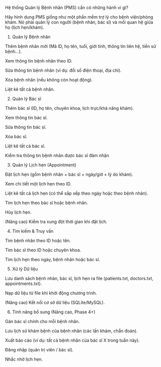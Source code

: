Hệ thống Quản lý Bệnh nhân (PMS) cần có những hành vi gì?

Hãy hình dung PMS giống như một phần mềm trợ lý cho bệnh viện/phòng khám. Nó phải quản lý con người (bệnh nhân, bác sĩ) và mối quan hệ giữa họ (lịch hẹn/khám).

1. Quản lý Bệnh nhân

Thêm bệnh nhân mới (Mã ID, họ tên, tuổi, giới tính, thông tin liên hệ, tiền sử bệnh…).

Xem thông tin bệnh nhân theo ID.

Sửa thông tin bệnh nhân (ví dụ: đổi số điện thoại, địa chỉ).

Xóa bệnh nhân (nếu không còn hoạt động).

Liệt kê tất cả bệnh nhân.

2. Quản lý Bác sĩ

Thêm bác sĩ (ID, họ tên, chuyên khoa, lịch trực/khả năng khám).

Xem thông tin bác sĩ.

Sửa thông tin bác sĩ.

Xóa bác sĩ.

Liệt kê tất cả bác sĩ.

Kiểm tra thông tin bệnh nhân được bác sĩ đảm nhận

3. Quản lý Lịch hẹn (Appointment)

Đặt lịch hẹn (gồm bệnh nhân + bác sĩ + ngày/giờ + lý do khám).

Xem chi tiết một lịch hẹn theo ID.

Liệt kê tất cả lịch hẹn (có thể sắp xếp theo ngày hoặc theo bệnh nhân).

Tìm lịch hẹn theo bác sĩ hoặc bệnh nhân.

Hủy lịch hẹn.

(Nâng cao) Kiểm tra xung đột thời gian khi đặt lịch.

4. Tìm kiếm & Truy vấn

Tìm bệnh nhân theo ID hoặc tên.

Tìm bác sĩ theo ID hoặc chuyên khoa.

Tìm lịch hẹn theo ngày, bệnh nhân hoặc bác sĩ.

5. Xử lý Dữ liệu

Lưu danh sách bệnh nhân, bác sĩ, lịch hẹn ra file (patients.txt, doctors.txt, appointments.txt).

Nạp dữ liệu từ file khi khởi động chương trình.

(Nâng cao) Kết nối cơ sở dữ liệu (SQLite/MySQL).

6. Tính năng bổ sung (Nâng cao, Phase 4+)

Gán bác sĩ chính cho mỗi bệnh nhân.

Lưu lịch sử khám bệnh của bệnh nhân (các lần khám, chẩn đoán).

Xuất báo cáo (ví dụ: tất cả bệnh nhân của bác sĩ X trong tuần này).

Đăng nhập (quản trị viên / bác sĩ).

Nhắc nhở lịch hẹn.